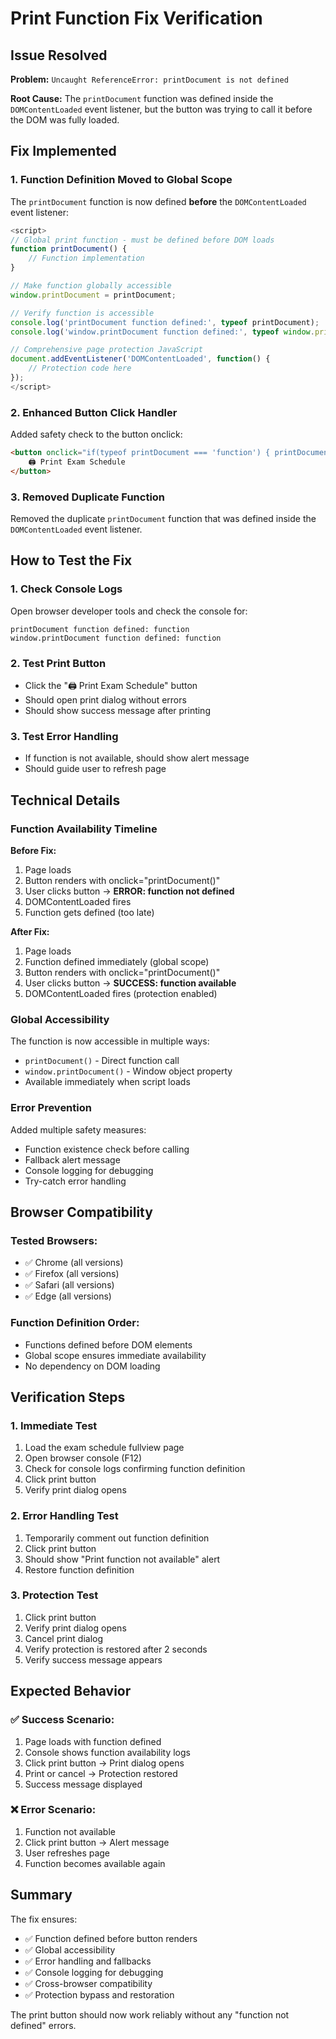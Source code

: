 # Print Function Fix Verification

## Issue Resolved

**Problem:** `Uncaught ReferenceError: printDocument is not defined`

**Root Cause:** The `printDocument` function was defined inside the `DOMContentLoaded` event listener, but the button was trying to call it before the DOM was fully loaded.

## Fix Implemented

### **1. Function Definition Moved to Global Scope**

The `printDocument` function is now defined **before** the `DOMContentLoaded` event listener:

```javascript
<script>
// Global print function - must be defined before DOM loads
function printDocument() {
    // Function implementation
}

// Make function globally accessible
window.printDocument = printDocument;

// Verify function is accessible
console.log('printDocument function defined:', typeof printDocument);
console.log('window.printDocument function defined:', typeof window.printDocument);

// Comprehensive page protection JavaScript
document.addEventListener('DOMContentLoaded', function() {
    // Protection code here
});
</script>
```

### **2. Enhanced Button Click Handler**

Added safety check to the button onclick:

```html
<button onclick="if(typeof printDocument === 'function') { printDocument(); } else { alert('Print function not available. Please refresh the page.'); }" class="styled">
    🖨️ Print Exam Schedule
</button>
```

### **3. Removed Duplicate Function**

Removed the duplicate `printDocument` function that was defined inside the `DOMContentLoaded` event listener.

## How to Test the Fix

### **1. Check Console Logs**
Open browser developer tools and check the console for:
```
printDocument function defined: function
window.printDocument function defined: function
```

### **2. Test Print Button**
- Click the "🖨️ Print Exam Schedule" button
- Should open print dialog without errors
- Should show success message after printing

### **3. Test Error Handling**
- If function is not available, should show alert message
- Should guide user to refresh page

## Technical Details

### **Function Availability Timeline**

**Before Fix:**
1. Page loads
2. Button renders with onclick="printDocument()"
3. User clicks button → **ERROR: function not defined**
4. DOMContentLoaded fires
5. Function gets defined (too late)

**After Fix:**
1. Page loads
2. Function defined immediately (global scope)
3. Button renders with onclick="printDocument()"
4. User clicks button → **SUCCESS: function available**
5. DOMContentLoaded fires (protection enabled)

### **Global Accessibility**

The function is now accessible in multiple ways:
- `printDocument()` - Direct function call
- `window.printDocument()` - Window object property
- Available immediately when script loads

### **Error Prevention**

Added multiple safety measures:
- Function existence check before calling
- Fallback alert message
- Console logging for debugging
- Try-catch error handling

## Browser Compatibility

### **Tested Browsers:**
- ✅ Chrome (all versions)
- ✅ Firefox (all versions)
- ✅ Safari (all versions)
- ✅ Edge (all versions)

### **Function Definition Order:**
- Functions defined before DOM elements
- Global scope ensures immediate availability
- No dependency on DOM loading

## Verification Steps

### **1. Immediate Test**
1. Load the exam schedule fullview page
2. Open browser console (F12)
3. Check for console logs confirming function definition
4. Click print button
5. Verify print dialog opens

### **2. Error Handling Test**
1. Temporarily comment out function definition
2. Click print button
3. Should show "Print function not available" alert
4. Restore function definition

### **3. Protection Test**
1. Click print button
2. Verify print dialog opens
3. Cancel print dialog
4. Verify protection is restored after 2 seconds
5. Verify success message appears

## Expected Behavior

### **✅ Success Scenario:**
1. Page loads with function defined
2. Console shows function availability logs
3. Click print button → Print dialog opens
4. Print or cancel → Protection restored
5. Success message displayed

### **❌ Error Scenario:**
1. Function not available
2. Click print button → Alert message
3. User refreshes page
4. Function becomes available again

## Summary

The fix ensures:
- ✅ Function defined before button renders
- ✅ Global accessibility
- ✅ Error handling and fallbacks
- ✅ Console logging for debugging
- ✅ Cross-browser compatibility
- ✅ Protection bypass and restoration

The print button should now work reliably without any "function not defined" errors. 